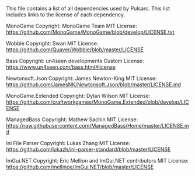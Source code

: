 This file contains a list of all dependencies used by Pulsarc. This list includes links to the license of each dependency.

MonoGame
  Copyright: MonoGame Team
  MIT License: https://github.com/MonoGame/MonoGame/blob/develop/LICENSE.txt

Wobble
  Copyright: Swan
  MIT License: https://github.com/Quaver/Wobble/blob/master/LICENSE

Bass
  Copyright: un4seen developments
  Custom License: https://www.un4seen.com/bass.html#license

Newtonsoft.Json
  Copyright: James Newton-King
  MIT License: https://github.com/JamesNK/Newtonsoft.Json/blob/master/LICENSE.md

MonoGame.Extended
  Copyright: Dylan Wilson
  MIT License: https://github.com/craftworkgames/MonoGame.Extended/blob/develop/LICENSE

ManagedBass
  Copyright: Mathew Sachin
  MIT License: https://raw.githubusercontent.com/ManagedBass/Home/master/LICENSE.md

Ini File Parser
  Copyright: Lukas Zhang
  MIT License: https://github.com/lukazh/ini-parser-standard/blob/master/LICENSE

ImGui.NET
  Copyright: Eric Mellion and ImGui.NET contributors
  MIT License: https://github.com/mellinoe/ImGui.NET/blob/master/LICENSE